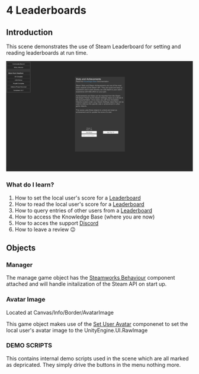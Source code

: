 # 4 Leaderboards

## Introduction&#x20;

This scene demonstrates the use of Steam Leaderboard for setting and reading leaderboards at run time.

![](<../../../../.gitbook/assets/image (155).png>)

### What do I learn?

1. How to set the local user's score for a [Leaderboard](../../objects/leaderboard.md)
2. How to read the local user's score for a [Leaderboard](../../objects/leaderboard.md)
3. How to query entries of other users from a [Leaderboard](../../objects/leaderboard.md)
4. How to access the Knowledge Base (where you are now)
5. How to acces the support [Discord ](https://discord.gg/6X3xrRc)
6. How to leave a review 😉

## Objects

### Manager

The manage game object has the [Steamworks Behaviour](../../components/steamworks-behaviour.md) component attached and will handle initalization of the Steam API on start up.

### Avatar Image

Located at Canvas/Info/Border/AvatarImage

This game object makes use of the [Set User Avatar](../../components/set-user-avatar.md) componenet to set the local user's avatar image to the UnityEngine.UI.RawImage

###

### DEMO SCRIPTS

This contains internal demo scripts used in the scene which are all marked as depricated. They simply drive the buttons in the menu nothing more.
